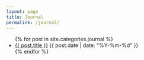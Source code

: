 ```yaml
---
layout: page
title: Journal
permalink: /journal/
---
```


<ul>
{% for post in site.categories.journal %}
  <li><a href="{{ post.url | relative_url }}">{{ post.title }}</a>
  <span class="post-meta">{{ post.date | date: "%Y-%m-%d" }}</span></li>
{% endfor %}
</ul>
